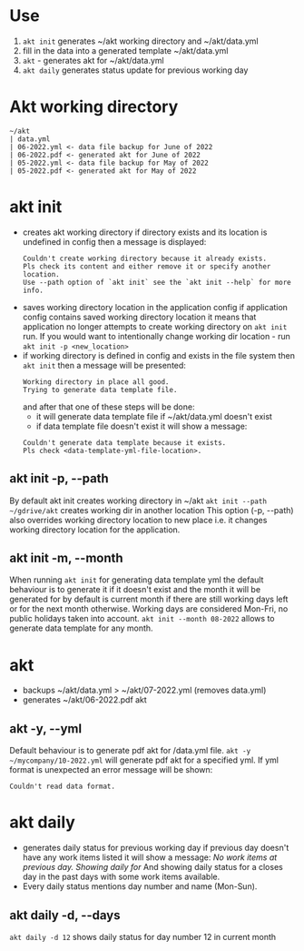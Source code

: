 # Use

1. `akt init` generates ~/akt working directory and ~/akt/data.yml
2. fill in the data into a generated template ~/akt/data.yml
3. `akt` - generates akt for ~/akt/data.yml
4. `akt daily` generates status update for previous working day


# Akt working directory
```
~/akt
| data.yml
| 06-2022.yml <- data file backup for June of 2022
| 06-2022.pdf <- generated akt for June of 2022
| 05-2022.yml <- data file backup for May of 2022
| 05-2022.pdf <- generated akt for May of 2022
```


# akt init
- creates akt working directory
  if directory exists and its location is undefined in config then
  a message is displayed:
  ```
  Couldn't create working directory because it already exists.
  Pls check its content and either remove it or specify another location.
  Use --path option of `akt init` see the `akt init --help` for more info.
  ```
- saves working directory location in the application config
  if application config contains saved working directory location it means
  that application no longer attempts to create working directory on
  `akt init` run. If you would want to intentionally change working dir
  location - run `akt init -p <new_location>`
- if working directory is defined in config and exists in the file system
  then `akt init` then a message will be presented:
  ```
  Working directory in place all good.
  Trying to generate data template file.
  ```
  and after that one of these steps will be done:
  * it will generate data template file if ~/akt/data.yml doesn't exist
  * if data template file doesn't exist it will show a message:
  ```
  Couldn't generate data template because it exists.
  Pls check <data-template-yml-file-location>.
  ```

## akt init -p, --path <path>
By default akt init creates working directory in ~/akt
`akt init --path ~/gdrive/akt` creates working dir in another location
This option (-p, --path) also overrides working directory location to new
place i.e. it changes working directory location for the application.

## akt init -m, --month <month>
When running `akt init` for generating data template yml the default
behaviour is to generate it if it doesn't exist and the month it will be
generated for by default is current month if there are still working
days left or for the next month otherwise.
Working days are considered Mon-Fri, no public holidays taken into account.
`akt init --month 08-2022` allows to generate data template for any month.


# akt
- backups ~/akt/data.yml > ~/akt/07-2022.yml (removes data.yml)
- generates ~/akt/06-2022.pdf akt

## akt -y, --yml <path-to-data-yml>
Default behaviour is to generate pdf akt for <working-dir>/data.yml file.
`akt -y ~/mycompany/10-2022.yml` will generate pdf akt for a specified yml.
If yml format is unexpected an error message will be shown:
```
Couldn't read data format.
```

# akt daily
- generates daily status for previous working day
  if previous day doesn't have any work items listed it will show a message:
  *No work items at previous day. Showing daily for <day>*
  And showing daily status for a closes day in the past days with some
  work items available.
- Every daily status mentions day number and name (Mon-Sun).

## akt daily -d, --days <day-numbers>
`akt daily -d 12` shows daily status for day number 12 in current month
